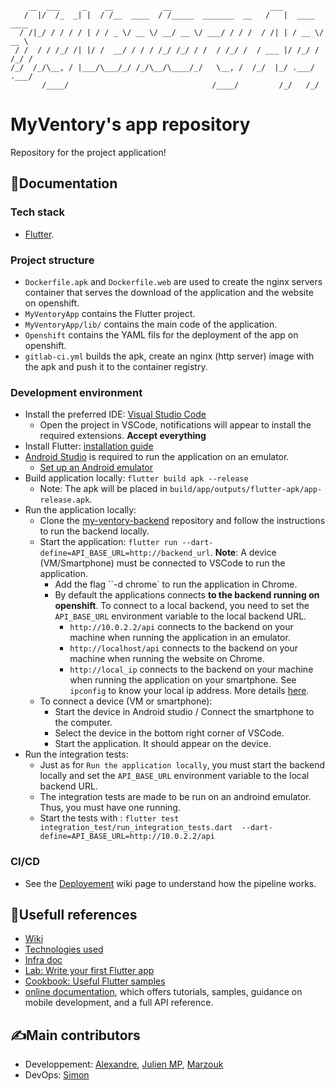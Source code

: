 ```
    __  ___     _    __           __                      ___              
   /  |/  /_  _| |  / /__  ____  / /_____  _______  __   /   |  ____  ____ 
  / /|_/ / / / / | / / _ \/ __ \/ __/ __ \/ ___/ / / /  / /| | / __ \/ __ \
 / /  / / /_/ /| |/ /  __/ / / / /_/ /_/ / /  / /_/ /  / ___ |/ /_/ / /_/ /
/_/  /_/\__, / |___/\___/_/ /_/\__/\____/_/   \__, /  /_/  |_/ .___/ .___/ 
       /____/                                /____/         /_/   /_/      
```
# MyVentory's app repository
Repository for the project application!

## 🧪Documentation
### Tech stack
- [Flutter](https://jira.montefiore.ulg.ac.be/xwiki/wiki/team0524/view/Technologies/Technology%20Choices%20for%20MyInventory%20System/).

### Project structure
- `Dockerfile.apk` and `Dockerfile.web` are used to create the nginx servers container that serves the download of the application and the website on openshift.
- `MyVentoryApp` contains the Flutter project.
- `MyVentoryApp/lib/` contains the main code of the application.
- `Openshift` contains the YAML fils for the deployment of the app on openshift.
- `gitlab-ci.yml` builds the apk, create an nginx (http server) image with the apk and push it to the container registry.

### Development environment
- Install the preferred IDE: [Visual Studio Code](https://code.visualstudio.com/)
    - Open the project in VSCode, notifications will appear to install the required extensions. **Accept everything**
- Install Flutter: [installation guide](https://flutter.dev/docs/get-started/install)
- [Android Studio](https://developer.android.com/studio) is required to run the application on an emulator.
    - [Set up an Android emulator](https://developer.android.com/studio/run/emulator) 
- Build application locally: `flutter build apk --release`
    - Note: The apk will be placed in `build/app/outputs/flutter-apk/app-release.apk`.
- Run the application locally: 
    - Clone the [my-ventory-backend](https://gitlab.uliege.be/SPEAM/2024-2025/team5/myventorybackend) repository and follow the instructions to run the backend locally.
    - Start the application: `flutter run --dart-define=API_BASE_URL=http://backend_url`. **Note**: A device (VM/Smartphone) must be connected to VSCode to run the application.
        - Add the flag ``-d chrome` to run the application in Chrome.
        - By default the applications connects **to the backend running on openshift**. To connect to a local backend, you need to set the `API_BASE_URL` environment variable to the local backend URL.
            - `http://10.0.2.2/api` connects to the backend on your machine when running the application in an emulator.
            - `http://localhost/api` connects to the backend on your machine when running the website on Chrome.
            - `http://local_ip` connects to the backend on your machine when running the application on your smartphone. See `ipconfig` to know your local ip address. More details [here](https://jira.montefiore.ulg.ac.be/xwiki/wiki/team0524/view/Technologies/Local%20development%20and%20testing/).
    - To connect a device (VM or smartphone):
        - Start the device in Android studio / Connect the smartphone to the computer.
        - Select the device in the bottom right corner of VSCode.
        - Start the application. It should appear on the device.
- Run the integration tests:
    - Just as for `Run the application locally`, you must start the backend locally and set the `API_BASE_URL` environment variable to the local backend URL.
    - The integration tests are made to be run on an androind emulator. Thus, you must have one running.
    - Start the tests with : `flutter test integration_test/run_integration_tests.dart  --dart-define=API_BASE_URL=http://10.0.2.2/api`

### CI/CD
- See the [Deployement](https://jira.montefiore.ulg.ac.be/xwiki/wiki/team0524/view/Infra/) wiki page to understand how the pipeline works.

## 🔗Usefull references
- [Wiki](https://jira.montefiore.ulg.ac.be/xwiki/wiki/team0524/view/Main/)
- [Technologies used](https://jira.montefiore.ulg.ac.be/xwiki/wiki/team0524/view/Technologies/)
- [Infra doc](https://jira.montefiore.ulg.ac.be/xwiki/wiki/team0524/view/Infra/)
- [Lab: Write your first Flutter app](https://docs.flutter.dev/get-started/codelab)
- [Cookbook: Useful Flutter samples](https://docs.flutter.dev/cookbook)
- [online documentation](https://docs.flutter.dev/), which offers tutorials, samples, guidance on mobile development, and a full API reference.

## ✍️Main contributors
- Developpement: [Alexandre](alexandre.luzzi@student.uliege.be), [Julien MP](julien.mparirwa@student.uliege.be), [Marzouk](marzouk.ouro-gomma@student.uliege.be)
- DevOps: [Simon](s.gardier@student.uliege.be)
